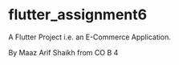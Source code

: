 # flutter_assignment6

A Flutter Project i.e. an E-Commerce Application.

By Maaz Arif Shaikh from CO B 4
